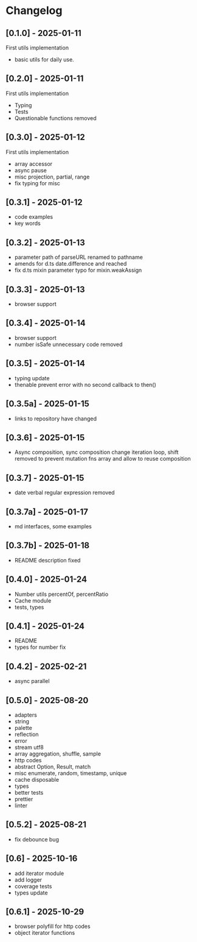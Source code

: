 # Changelog

## [0.1.0] - 2025-01-11

First utils implementation

- basic utils for daily use.

## [0.2.0] - 2025-01-11

First utils implementation

- Typing
- Tests
- Questionable functions removed

## [0.3.0] - 2025-01-12

First utils implementation

- array accessor
- async pause
- misc projection, partial, range
- fix typing for misc

## [0.3.1] - 2025-01-12

- code examples
- key words

## [0.3.2] - 2025-01-13

- parameter path of parseURL renamed to pathname
- amends for d.ts date.difference and reached
- fix d.ts mixin parameter typo for mixin.weakAssign

## [0.3.3] - 2025-01-13

- browser support

## [0.3.4] - 2025-01-14

- browser support
- number isSafe unnecessary code removed

## [0.3.5] - 2025-01-14

- typing update
- thenable prevent error with no second callback to then()

## [0.3.5a] - 2025-01-15

- links to repository have changed

## [0.3.6] - 2025-01-15

- Async composition, sync composition change iteration loop, shift removed to
prevent mutation fns array and allow to reuse composition

## [0.3.7] - 2025-01-15

- date verbal regular expression removed

## [0.3.7a] - 2025-01-17

- md interfaces, some examples

## [0.3.7b] - 2025-01-18

- README description fixed

## [0.4.0] - 2025-01-24

- Number utils percentOf, percentRatio
- Cache module
- tests, types

## [0.4.1] - 2025-01-24

- README
- types for number fix

## [0.4.2] - 2025-02-21

- async parallel

## [0.5.0] - 2025-08-20

- adapters
- string
- palette
- reflection
- error
- stream utf8
- array aggregation, shuffle, sample
- http codes
- abstract Option, Result, match
- misc enumerate, random, timestamp, unique
- cache disposable
- types
- better tests
- prettier
- linter

## [0.5.2] - 2025-08-21
- fix debounce bug


## [0.6] - 2025-10-16
- add iterator module
- add logger
- coverage tests
- types update

## [0.6.1] - 2025-10-29

- browser polyfill for http codes
- object iterator functions
